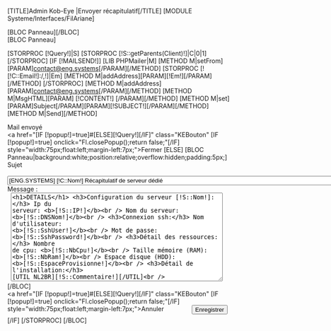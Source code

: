 [TITLE]Admin Kob-Eye |Envoyer récapitulatif[/TITLE]
[MODULE Systeme/Interfaces/FilAriane]
<div id="Container">
	<div id="Arbo">
		[BLOC Panneau][/BLOC]
	</div>
	<div id="Data">
		<form enctype="multipart/form-data" action="" method="post" name="frm" >
		[BLOC Panneau]

[STORPROC [!Query!]|S]
        [STORPROC [!S::getParents(Client)!]|C|0|1][/STORPROC]
	[IF [!MAILSEND!]]
		[LIB PHPMailer|M]
		[METHOD M|setFrom][PARAM]contact@eng.systems[/PARAM][/METHOD]
                [STORPROC [![!C::Email!]:/,!]|Em]
                    [METHOD M|addAddress][PARAM][!Em!][/PARAM][/METHOD]
                [/STORPROC]
		[METHOD M|addAddress][PARAM]contact@eng.systems[/PARAM][/METHOD]
		[METHOD M|MsgHTML][PARAM]
[!CONTENT!]
		[/PARAM][/METHOD]
		[METHOD M|set][PARAM]Subject[/PARAM][PARAM][!SUBJECT!][/PARAM][/METHOD]
		[METHOD M|Send][/METHOD]
		<div class="success">Mail envoyé</div>
					<a href="[IF [!popup!]=true]#[ELSE][!Query!][/IF]" class="KEBouton" [IF [!popup!]=true]  onclick="Fl.closePopup();return false;"[/IF] style="width:75px;float:left;margin-left:7px;">Fermer</a>
	[ELSE]
		[BLOC Panneau|background:white;position:relative;overflow:hidden;padding:5px;]
			<div class="Propriete">
				<div class="ProprieteTitre">Sujet</div>
				<div class="ProprieteValeur">&nbsp;
					<input name="SUBJECT" value="[ENG.SYSTEMS] [!C::Nom!] Récapitulatif de serveur dédié" size="100" />
				</div>
			</div>
			<div class="Propriete">
				<div class="ProprieteTitre">Message : </div>
				<div class="ProprieteValeur">&nbsp;
					<textarea name="CONTENT" cols="30" lines="15" style="width:95%;height:200px;">
                                            <h1>DETAILS</h1>
                                            <h3>Configuration du serveur [!S::Nom!]:</h3>
                                                Ip du serveur: <b>[!S::IP!]</b><br />
                                                Nom du serveur: <b>[!S::DNSNom!]</b><br />
                                            <h3>Connexion ssh:</h3>
                                                Nom d'utilisateur: <b>[!S::SshUser!]</b><br />
                                                Mot de passe: <b>[!S::SshPassword!]</b><br />
                                            <h3>Détail  des ressources:</h3>
                                                Nombre de cpu: <b>[!S::NbCpu!]</b><br />
                                                Taille mémoire (RAM): <b>[!S::NbRam!]</b><br />
                                                Espace disque (HDD): <b>[!S::EspaceProvisionne!]</b><br />
                                            <h3>Détail de l'installation:</h3>
                                                [UTIL NL2BR][!S::Commentaire!][/UTIL]<br />
                                        </textarea>
				</div>
			</div>
			<input type="hidden" name="MAILSEND" value="Envoyer"/>
		[/BLOC]
			<div class="JSFormButton" style="overflow:hidden;height:60px;margin-right:6px;">
				<a href="[IF [!popup!]=true]#[ELSE][!Query!][/IF]" class="KEBouton" [IF [!popup!]=true]  onclick="Fl.closePopup();return false;"[/IF] style="width:75px;float:left;margin-left:7px;">Annuler</a>
				<input type="submit" class="KEBouton"  value="Enregistrer" name="SaveObject" style="float:right;"/>
			</div>
	[/IF]
[/STORPROC]
		[/BLOC]
		</form>
	</div>
</div>
